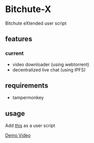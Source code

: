 # Bitchute-X

Bitchute eXtended user script

## features

### current

* video downloader (using webtorrent)
* decentralized live chat (using IPFS)

## requirements

* tampermonkey

## usage

Add [this](https://github.com/majestrate/bitchute-x/raw/master/dist/bitchute-x.user.js) as a user script

[Demo Video](https://www.bitchute.com/video/QSZOJ8TfgSLJ/)
